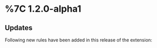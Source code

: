 # %7C 1.2.0-alpha1

## Updates

Following new rules have been added in this release of the extension:
